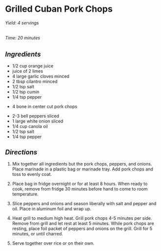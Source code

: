 # Grilled Cuban Pork Chops

######  Yield: 4 servings
######  Time: 20 minutes

##  *Ingredients*
- 1/2 cup orange juice
- juice of 2 limes
- 4 large garlic cloves minced
- 2 tbsp cilantro minced
- 1/2 tsp salt
- 1/2 tsp cumin
- 1/4 tsp pepper
<!---->
- 4 bone in center cut pork chops
<!---->
- 2-3 bell peppers sliced
- 1 large white onion sliced
- 1/4 cup canola oil
- 1/2 tsp salt
- 1/4 tsp pepper


##  *Directions*
1. Mix together all ingredients but the pork chops, peppers, and onions. Place marinade in a plastic bag or marinade tray. Add pork chops and toss to evenly coat.

2. Place bag in fridge overnight or for at least 8 hours. When ready to cook, remove from fridge 30 minutes before hand to come to room temperature.

3. Slice peppers and onions and season liberally with salt and pepper and oil. Place in aluminum foil and wrap up.

4. Heat grill to medium high heat. Grill pork chops 4-5 minutes per side. Remove from grill and let rest at least 5 minutes. While pork chops are resting, place foil packet of peppers and onions on the grill. Grill for 5 minutes, or until charred.

5. Serve together over rice or on their own.